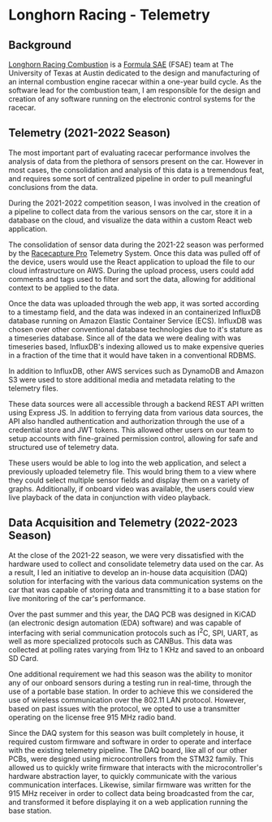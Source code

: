 # **Longhorn Racing - Telemetry**

  

## Background
[Longhorn Racing Combustion](https://www.longhornracing.org/combustion-vehicle) is a [Formula SAE](https://www.fsaeonline.com/) (FSAE) team at The University of Texas at Austin dedicated to the design and manufacturing of an internal combustion engine racecar within a one-year build cycle. As the software lead for the combustion team, I am responsible for the design and creation of any software running on the electronic control systems for the racecar.

  
## Telemetry (2021-2022 Season)

The most important part of evaluating racecar performance involves the analysis of data from the plethora of sensors present on the car. However in most cases, the consolidation and analysis of this data is a tremendous feat, and requires some sort of centralized pipeline in order to pull meaningful conclusions from the data.

During the 2021-2022 competition season, I was involved in the creation of a pipeline to collect data from the various sensors on the car, store it in a database on the cloud, and visualize the data within a custom React web application.

The consolidation of sensor data during the 2021-22 season was performed by the [Racecapture Pro](https://www.autosportlabs.com/product/racecapture-pro-mk4-lap-timer-data-logger-telemetry-system/) Telemetry System. Once this data was pulled off of the device, users would use the React application to upload the file to our cloud infrastructure on AWS. During the upload process, users could add comments and tags used to filter and sort the data, allowing for additional context to be applied to the data.

Once the data was uploaded through the web app, it was sorted according to a timestamp field, and the data was indexed in an containerized InfluxDB database running on Amazon Elastic Container Service (ECS). InfluxDB was chosen over other conventional database technologies due to it's stature as a timeseries database. Since all of the data we were dealing with was timeseries based, InfluxDB's indexing allowed us to make expensive queries in a fraction of the time that it would have taken in a conventional RDBMS.

In addition to InfluxDB, other AWS services such as DynamoDB and Amazon S3 were used to store additional media and metadata relating to the telemetry files. 

These data sources were all accessible through a backend REST API written using Express JS. In addition to ferrying data from various data sources, the API also handled authentication and authorization through the use of a credential store and JWT tokens. This allowed other users on our team to setup accounts with fine-grained permission control, allowing for safe and structured use of telemetry data.

These users would be able to log into the web application, and select a previously uploaded telemetry file. This would bring them to a view where they could select multiple sensor fields and display them on a variety of graphs. Additionally, if onboard video was available, the users could view live playback of the data in conjunction with video playback.

## Data Acquisition and Telemetry (2022-2023 Season)
 
 At the close of the 2021-22 season, we were very dissatisfied with the hardware used to collect and consolidate telemetry data used on the car. As a result, I led an initiative to develop an in-house data acquisition (DAQ) solution for interfacing with the various data communication systems on the car that was capable of storing data and transmitting it to a base station for live monitoring of the car's performance.

Over the past summer and this year, the DAQ PCB was designed in KiCAD (an electronic design automation (EDA) software) and was capable of interfacing with serial communication protocols such as I<sup>2</sup>C, SPI, UART, as well as more specialized protocols such as CANBus. This data was collected at polling rates varying from 1Hz to 1 KHz and saved to an onboard SD Card.

One additional requirement we had this season was the ability to monitor any of our onboard sensors during a testing run in real-time, through the use of a portable base station. In order to achieve this we considered the use of wireless communication over the 802.11 LAN protocol. However, based on past issues with the protocol, we opted to use a transmitter operating on the license free 915 MHz radio band.

Since the DAQ system for this season was built completely in house, it required custom firmware and software in order to operate and interface with the existing telemetry pipeline. The DAQ board, like all of our other PCBs, were designed using microcontrollers from the STM32 family. This allowed us to quickly write firmware that interacts with the microcontroller's hardware abstraction layer, to quickly communicate with the various communication interfaces. Likewise, similar firmware was written for the 915 MHz receiver in order to collect data being broadcasted from the car, and transformed it before displaying it on a web application running the base station.